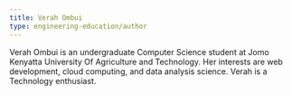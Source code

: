 ```yaml
---
title: Verah Ombui
type: engineering-education/author
---
```

Verah Ombui is an undergraduate Computer Science student at Jomo Kenyatta University Of Agriculture and Technology. Her interests are web development, cloud computing, and data analysis science. Verah is  a Technology enthusiast.